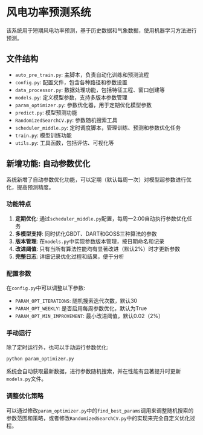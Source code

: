 # 风电功率预测系统

该系统用于短期风电功率预测，基于历史数据和气象数据，使用机器学习方法进行预测。

## 文件结构

- `auto_pre_train.py`: 主脚本，负责自动化训练和预测流程
- `config.py`: 配置文件，包含各种路径和参数设置
- `data_processor.py`: 数据处理功能，包括特征工程、窗口创建等
- `models.py`: 定义模型参数，支持多版本参数管理
- `param_optimizer.py`: 参数优化器，用于定期优化模型参数
- `predict.py`: 模型预测功能
- `RandomizedSearchCV.py`: 参数随机搜索工具
- `scheduler_middle.py`: 定时调度脚本，管理训练、预测和参数优化任务
- `train.py`: 模型训练功能
- `utils.py`: 工具函数，包括评估、可视化等

## 新增功能: 自动参数优化

系统新增了自动参数优化功能，可以定期（默认每周一次）对模型超参数进行优化，提高预测精度。

### 功能特点

1. **定期优化**: 通过`scheduler_middle.py`配置，每周一2:00自动执行参数优化任务
2. **多模型支持**: 同时优化GBDT、DART和GOSS三种算法的参数
3. **版本管理**: 在`models.py`中实现参数版本管理，按日期命名和记录
4. **改进阈值**: 只有当所有算法性能均有显著改进（默认2%）时才更新参数
5. **完整日志**: 详细记录优化过程和结果，便于分析

### 配置参数

在`config.py`中可以调整以下参数:

- `PARAM_OPT_ITERATIONS`: 随机搜索迭代次数，默认30
- `PARAM_OPT_WEEKLY`: 是否启用每周参数优化，默认为True
- `PARAM_OPT_MIN_IMPROVEMENT`: 最小改进阈值，默认0.02（2%）

### 手动运行

除了定时运行外，也可以手动运行参数优化:

```bash
python param_optimizer.py
```

系统会自动获取最新数据，进行参数随机搜索，并在性能有显著提升时更新`models.py`文件。

### 调整优化策略

可以通过修改`param_optimizer.py`中的`find_best_params`调用来调整随机搜索的参数范围和策略，或者修改`RandomizedSearchCV.py`中的实现来完全自定义优化过程。 